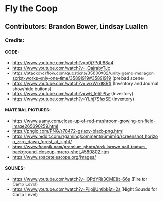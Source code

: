 # Fly the Coop
## Contributors: Brandon Bower, Lindsay Luallen
### Credits: 
#### CODE:
* https://www.youtube.com/watch?v=o0j7PdU88a4
* https://www.youtube.com/watch?v=_QajrabyTJc
* https://stackoverflow.com/questions/35890932/unity-game-manager-script-works-only-one-time/35891919#35891919 (preload scene)
* https://www.youtube.com/watch?v=iwxWrx98RfI (Inventory and Journal show/hide buttons)
* https://www.youtube.com/watch?v=w6_fetj9PIw (Inventory)
* https://www.youtube.com/watch?v=YLhj7SfaxSE (Inventory)
#### MATERIAL PICTURES: 
* https://www.alamy.com/close-up-of-red-mushroom-growing-on-field-image265690259.html
* https://pngio.com/PNG/a78472-galaxy-black-png.html
* https://www.reddit.com/r/gaming/comments/6mim1q/screenshot_horizon_zero_dawn_forest_at_night/
* https://www.freepik.com/premium-photo/dark-brown-soil-texture-background-closeup-macro-shot_4580802.htm
* https://www.spacetelescope.org/images/
#### SOUNDS:
* https://www.youtube.com/watch?v=lQPdYRh3CME&t=66s (Fire for Camp Level)
* https://www.youtube.com/watch?v=PjjojjUn0bk&t=2s (Night Sounds for Camp Level)
